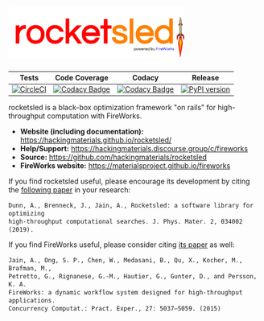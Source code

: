 
# <img alt="rocketsled" src="docs_rst/_static/logo-small.png" width="350">

| Tests  |   Code Coverage   |  Codacy | Release |
|:----------:|:-------------:|:------:|:------:|
[![CircleCI](https://img.shields.io/circleci/project/github/hackingmaterials/rocketsled/master.svg)](https://circleci.com/gh/hackingmaterials/rocketsled) | [![Codacy Badge](https://img.shields.io/codacy/coverage/3e4e2ac81f8d47c58759c386a6377e7d.svg?colorB=brightgreen)](https://www.codacy.com/app/ardunn/rocketsled) | [![Codacy Badge](https://img.shields.io/codacy/grade/3e4e2ac81f8d47c58759c386a6377e7d.svg)](https://www.codacy.com/app/ardunn/rocketsled) | [![PyPI version](https://img.shields.io/pypi/v/rocketsled.svg?colorB=blue)](https://pypi.org/project/rocketsled/) |


rocketsled is a black-box optimization framework "on rails" for high-throughput computation with FireWorks.

- **Website (including documentation):** https://hackingmaterials.github.io/rocketsled/
- **Help/Support:** https://hackingmaterials.discourse.group/c/fireworks
- **Source:** https://github.com/hackingmaterials/rocketsled
- **FireWorks website:** https://materialsproject.github.io/fireworks

If you find rocketsled useful, please encourage its development by citing the [following paper](http://doi.org//10.1088/2515-7639/ab0c3d) in your research:

```
Dunn, A., Brenneck, J., Jain, A., Rocketsled: a software library for optimizing
high-throughput computational searches. J. Phys. Mater. 2, 034002 (2019).
```

If you find FireWorks useful, please consider citing [its paper](http://dx.doi.org/10.1002/cpe.3505) as well:

```
Jain, A., Ong, S. P., Chen, W., Medasani, B., Qu, X., Kocher, M., Brafman, M., 
Petretto, G., Rignanese, G.-M., Hautier, G., Gunter, D., and Persson, K. A. 
FireWorks: a dynamic workflow system designed for high-throughput applications.
Concurrency Computat.: Pract. Exper., 27: 5037–5059. (2015)
```
